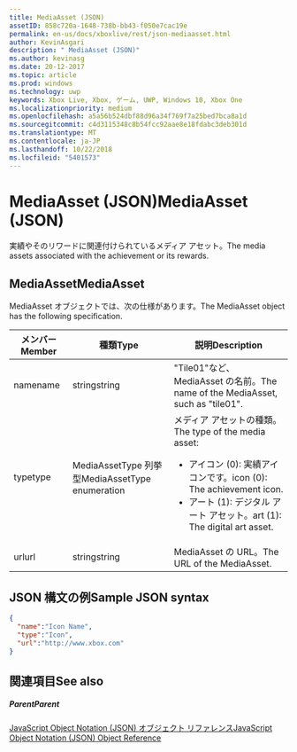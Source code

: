 ```yaml
---
title: MediaAsset (JSON)
assetID: 858c720a-1648-738b-bb43-f050e7cac19e
permalink: en-us/docs/xboxlive/rest/json-mediaasset.html
author: KevinAsgari
description: " MediaAsset (JSON)"
ms.author: kevinasg
ms.date: 20-12-2017
ms.topic: article
ms.prod: windows
ms.technology: uwp
keywords: Xbox Live, Xbox, ゲーム, UWP, Windows 10, Xbox One
ms.localizationpriority: medium
ms.openlocfilehash: a5a56b524dbf88d96a34f769f7a25bed7bca8a1d
ms.sourcegitcommit: c4d3115348c8b54fcc92aae8e18fdabc3deb301d
ms.translationtype: MT
ms.contentlocale: ja-JP
ms.lasthandoff: 10/22/2018
ms.locfileid: "5401573"
---
```

# <a name="mediaasset-json"></a><span data-ttu-id="f06b0-104">MediaAsset (JSON)</span><span class="sxs-lookup"><span data-stu-id="f06b0-104">MediaAsset (JSON)</span></span>
<span data-ttu-id="f06b0-105">実績やそのリワードに関連付けられているメディア アセット。</span><span class="sxs-lookup"><span data-stu-id="f06b0-105">The media assets associated with the achievement or its rewards.</span></span>
<a id="ID4EN"></a>


## <a name="mediaasset"></a><span data-ttu-id="f06b0-106">MediaAsset</span><span class="sxs-lookup"><span data-stu-id="f06b0-106">MediaAsset</span></span>

<span data-ttu-id="f06b0-107">MediaAsset オブジェクトでは、次の仕様があります。</span><span class="sxs-lookup"><span data-stu-id="f06b0-107">The MediaAsset object has the following specification.</span></span>

| <span data-ttu-id="f06b0-108">メンバー</span><span class="sxs-lookup"><span data-stu-id="f06b0-108">Member</span></span>| <span data-ttu-id="f06b0-109">種類</span><span class="sxs-lookup"><span data-stu-id="f06b0-109">Type</span></span>| <span data-ttu-id="f06b0-110">説明</span><span class="sxs-lookup"><span data-stu-id="f06b0-110">Description</span></span>|
| --- | --- | --- |
| <span data-ttu-id="f06b0-111">name</span><span class="sxs-lookup"><span data-stu-id="f06b0-111">name</span></span>| <span data-ttu-id="f06b0-112">string</span><span class="sxs-lookup"><span data-stu-id="f06b0-112">string</span></span>| <span data-ttu-id="f06b0-113">"Tile01"など、MediaAsset の名前。</span><span class="sxs-lookup"><span data-stu-id="f06b0-113">The name of the MediaAsset, such as "tile01".</span></span>|
| <span data-ttu-id="f06b0-114">type</span><span class="sxs-lookup"><span data-stu-id="f06b0-114">type</span></span>| <span data-ttu-id="f06b0-115">MediaAssetType 列挙型</span><span class="sxs-lookup"><span data-stu-id="f06b0-115">MediaAssetType enumeration</span></span>| <span data-ttu-id="f06b0-116">メディア アセットの種類。</span><span class="sxs-lookup"><span data-stu-id="f06b0-116">The type of the media asset:</span></span> <ul><li><span data-ttu-id="f06b0-117">アイコン (0): 実績アイコンです。</span><span class="sxs-lookup"><span data-stu-id="f06b0-117">icon (0): The achievement icon.</span></span></li><li><span data-ttu-id="f06b0-118">アート (1): デジタル アート アセット。</span><span class="sxs-lookup"><span data-stu-id="f06b0-118">art (1): The digital art asset.</span></span></li></ul> | 
| <span data-ttu-id="f06b0-119">url</span><span class="sxs-lookup"><span data-stu-id="f06b0-119">url</span></span>| <span data-ttu-id="f06b0-120">string</span><span class="sxs-lookup"><span data-stu-id="f06b0-120">string</span></span>| <span data-ttu-id="f06b0-121">MediaAsset の URL。</span><span class="sxs-lookup"><span data-stu-id="f06b0-121">The URL of the MediaAsset.</span></span>|

<a id="ID4EFC"></a>


## <a name="sample-json-syntax"></a><span data-ttu-id="f06b0-122">JSON 構文の例</span><span class="sxs-lookup"><span data-stu-id="f06b0-122">Sample JSON syntax</span></span>


```json
{
  "name":"Icon Name",
  "type":"Icon",
  "url":"http://www.xbox.com"
}

```


<a id="ID4EOC"></a>


## <a name="see-also"></a><span data-ttu-id="f06b0-123">関連項目</span><span class="sxs-lookup"><span data-stu-id="f06b0-123">See also</span></span>

<a id="ID4EQC"></a>


##### <a name="parent"></a><span data-ttu-id="f06b0-124">Parent</span><span class="sxs-lookup"><span data-stu-id="f06b0-124">Parent</span></span>

[<span data-ttu-id="f06b0-125">JavaScript Object Notation (JSON) オブジェクト リファレンス</span><span class="sxs-lookup"><span data-stu-id="f06b0-125">JavaScript Object Notation (JSON) Object Reference</span></span>](atoc-xboxlivews-reference-json.md)
